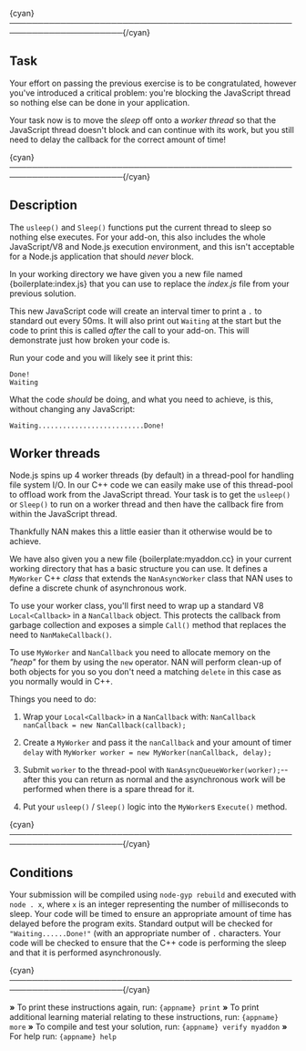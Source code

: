 {cyan}──────────────────────────────────────────────────────────────────────{/cyan}

## Task

Your effort on passing the previous exercise is to be congratulated, however you've introduced a critical problem: you're blocking the JavaScript thread so nothing else can be done in your application.

Your task now is to move the *sleep* off onto a *worker thread* so that the JavaScript thread doesn't block and can continue with its work, but you still need to delay the callback for the correct amount of time!

{cyan}──────────────────────────────────────────────────────────────────────{/cyan}

## Description

The `usleep()` and `Sleep()` functions put the current thread to sleep so nothing else executes. For your add-on, this also includes the whole JavaScript/V8 and Node.js execution environment, and this isn't acceptable for a Node.js application that should *never* block.

In your working directory we have given you a new file named {boilerplate:index.js} that you can use to replace the *index.js* file from your previous solution.

This new JavaScript code will create an interval timer to print a `.` to standard out every 50ms. It will also print out `Waiting` at the start but the code to print this is called *after* the call to your add-on. This will demonstrate just how broken your code is.

Run your code and you will likely see it print this:

```
Done!
Waiting
```

What the code *should* be doing, and what you need to achieve, is this, without changing any JavaScript:

```
Waiting..........................Done!
```

## Worker threads

Node.js spins up 4 worker threads (by default) in a thread-pool for handling file system I/O. In our C++ code we can easily make use of this thread-pool to offload work from the JavaScript thread. Your task is to get the `usleep()` or `Sleep()` to run on a worker thread and then have the callback fire from within the JavaScript thread.

Thankfully NAN makes this a little easier than it otherwise would be to achieve.

We have also given you a new file {boilerplate:myaddon.cc} in your current working directory that has a basic structure you can use. It defines a `MyWorker` C++ *class* that extends the `NanAsyncWorker` class that NAN uses to define a discrete chunk of asynchronous work.

To use your worker class, you'll first need to wrap up a standard V8 `Local<Callback>` in a `NanCallback` object. This protects the callback from garbage collection and exposes a simple `Call()` method that replaces the need to `NanMakeCallback()`.

To use `MyWorker` and `NanCallback` you need to allocate memory on the *"heap"* for them by using the `new` operator. NAN will perform clean-up of both objects for you so you don't need a matching `delete` in this case as you normally would in C++.

Things you need to do:


1. Wrap your `Local<Callback>` in a `NanCallback` with: `NanCallback nanCallback = new NanCallback(callback);`


2. Create a `MyWorker` and pass it the `nanCallback` and your amount of timer `delay` with `MyWorker worker = new MyWorker(nanCallback, delay);`


3. Submit `worker` to the thread-pool with `NanAsyncQueueWorker(worker);`--after this you can return as normal and the asynchronous work will be performed when there is a spare thread for it.


4. Put your `usleep()` / `Sleep()` logic into the `MyWorker`s `Execute()` method.

{cyan}──────────────────────────────────────────────────────────────────────{/cyan}

## Conditions

Your submission will be compiled using `node-gyp rebuild` and executed with `node . x`, where `x` is an integer representing the number of milliseconds to sleep. Your code will be timed to ensure an appropriate amount of time has delayed before the program exits. Standard output will be checked for `"Waiting......Done!"` (with an appropriate number of `.` characters. Your code will be checked to ensure that the C++ code is performing the sleep and that it is performed asynchronously.

{cyan}──────────────────────────────────────────────────────────────────────{/cyan}

 __»__ To print these instructions again, run: `{appname} print`
 __»__ To print additional learning material relating to these instructions, run: `{appname} more`
 __»__ To compile and test your solution, run: `{appname} verify myaddon`
 __»__ For help run: `{appname} help`
